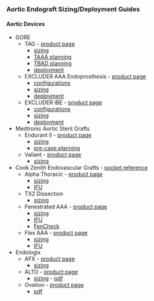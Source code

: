 ### Aortic Endograft Sizing/Deployment Guides

#### Aortic Devices  
- GORE 
  - TAG - [product page](https://www.goremedical.com/products/ctagac)
    - [sizing](https://www.goremedical.com/resource/AY0381-EN2)
    - [TAAA planning](https://www.goremedical.com/resource/21194016-EN)
    - [TBAD planning](https://www.goremedical.com/resource/21193951-EN)
    - [deployment](https://www.goremedical.com/resource/AW0124-EN2)
  - EXCLUDER AAA Endoprosthesis - [product page](https://www.goremedical.com/products/excluder)
    - [configurations](https://www.goremedical.com/resource/21189485-EN)
    - [sizing](https://www.goremedical.com/resource/2026108-EN)
    - [deployment](https://www.goremedical.com/video/excluder-aaa-endoprosthesis-animation)
  - EXCLUDER IBE - [product page](https://www.goremedical.com/products/excluder/ibe)
    - [configurations](https://www.goremedical.com/resource/21189485-EN)
    - [sizing](http://icaavcr.com/wp-content/uploads/2020/05/Gore-IBD-PLANING.pdf)
    - [deployment](https://www.goremedical.com/video/brightcove/excluder-iliac-branch-endoprosthesis-animation-video)
- Medtronic Aortic Stent Grafts
  - Endurant II - [product page](https://www.medtronic.com/us-en/healthcare-professionals/products/cardiovascular/aortic-stent-grafts/endurantii.html)
    - [sizing](https://www.medtronic.com/content/dam/medtronic-com/products/cardiovascular/aortic-stent-graft-products/endurant/documents/endurant-ii-sizing-sheet-us.pdf?bypassIM=true)
    - [pre-case planning](https://github.com/justincchoi/justincchoi.github.io/blob/d26d698e14a013704cc160ebfb226449fb623516/AorticSizing/Medtronic%20Endurant%20Precase%20Planning.pdf)
  - Valiant - [product page](https://www.medtronic.com/us-en/healthcare-professionals/products/cardiovascular/aortic-stent-grafts/valiant-thoracic-stent-graft-with-captivia-delivery-system.html)
    - [sizing](https://www.medtronic.com/content/dam/medtronic-com/products/cardiovascular/aortic-stent-graft-products/valiant/documents/valiant-stent-sizing-sheet-us.pdf#page=2?bypassIM=true)
- Cook Zenith Endovascular Grafts - [pocket reference](https://www.cookmedical.com/data/resources/AI-D22611-EN-F_M3_2016-01-27_111103.pdf)
  - Alpha Thoracic - [product page](https://aortic.cookmedical.com/thoracic/)
    - [sizing](https://mobileportfolio.cookmedical.com/public/16002/16002)
    - [IFU](https://www.cookmedical.com/data/IFU_PDF/I-ALPHA-THORACIC-442-03.PDF)
  - TX2 Dissection
    - [sizing](https://www.cookmedical.com/data/resources/AI-D46657-EN-F_M3_1548273377837.pdf)
  - Fenestrated AAA - [product page](https://aortic.cookmedical.com/visceral/)
    - [sizing](https://mobileportfolio.cookmedical.com/public/12922/12922)
    - [IFU](https://www.cookmedical.com/data/IFU_PDF/IFU-FU_V3.PDF)
    - [FenCheck](https://fencheck.cookmedical.com/zenfencheck/)  
  - Flex AAA - [product page](https://aortic.cookmedical.com/abdominal/)
    - [sizing](https://mobileportfolio.cookmedical.com/public/10233/10233)
    - [IFU](https://www.cookmedical.com/data/IFU_PDF/T_ZAAAF_REV5.PDF)
- Endologix
  - AFX - [product page](https://endologix.com/united-states/products/afx/)
    - [sizing](http://www.v-tech.se/wp-content/uploads/mm1103_afx2_reference_guide.pdf)
  - ALTO - [product page](https://endologix.com/united-states/products/alto/)
    - [sizing](https://endologix.com/wp-content/uploads/2021/01/MM2147-Rev-03-ALTO-Guide-Digital-Version_120220.pdf) - [pdf](https://endologix.com/wp-content/uploads/2021/10/390818414671-ALTO-Parts-List-US-MM2148-Rev-05.pdf)
  - Ovation - [product page](https://endologix.com/international/products/ovation/)
    - [pdf](http://www.v-tech.se/wp-content/uploads/ovation_ix_parts_list_ous.pdf)
